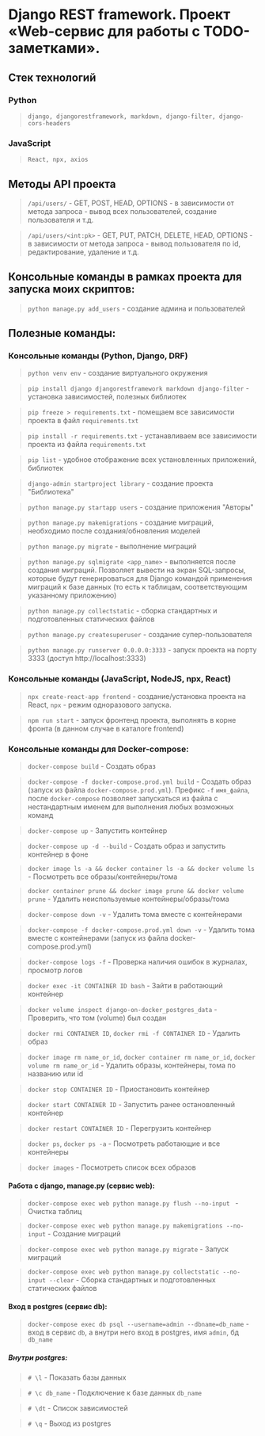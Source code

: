 # Django REST framework. Проект «Web-сервис для работы с TODO-заметками».

## Стек технологий

### Python
> `django, djangorestframework, markdown, django-filter, django-cors-headers`

### JavaScript
> `React, npx, axios`

## Методы API проекта

>`/api/users/` - GET, POST, HEAD, OPTIONS - в зависимости от метода запроса - вывод всех пользователей, создание пользователя и т.д.

>`/api/users/<int:pk>` - GET, PUT, PATCH, DELETE, HEAD, OPTIONS - в зависимости от метода запроса - вывод пользователя по id, редактирование, удаление и т.д.

## Консольные команды в рамках проекта для запуска моих скриптов:

>`python manage.py add_users` - создание админа и пользователей

## Полезные команды:

### Консольные команды (Python, Django, DRF)

>`python venv env` - создание виртуального окружения

>`pip install django djangorestframework markdown django-filter` - установка зависимостей, полезных библиотек

>`pip freeze > requirements.txt` - помещаем все зависимости проекта в файл `requirements.txt`

>`pip install -r requirements.txt` - устанавливаем все зависимости проекта из файла `requirements.txt`

>`pip list` - удобное отображение всех установленных приложений, библиотек

>`django-admin startproject library` - создание проекта "Библиотека"

>`python manage.py startapp users` - создание приложения "Авторы"

>`python manage.py makemigrations` - создание миграций, необходимо после создания/обновления моделей

>`python manage.py migrate` - выполнение миграций

>`python manage.py sqlmigrate <app_name>` - выполняется после создания миграций. Позволяет вывести на экран SQL-запросы, которые будут генерироваться для Django командой применения миграций к базе данных (то есть к таблицам, соответствующим указанному приложению)

>`python manage.py collectstatic` - сборка стандартных и подготовленных статических файлов

>`python manage.py createsuperuser` - создание супер-пользователя

>`python manage.py runserver 0.0.0.0:3333` - запуск проекта на порту 3333 (доступ http://localhost:3333)

### Консольные команды (JavaScript, NodeJS, npx, React)

>`npx create-react-app frontend` - создание/установка проекта на React, `npx` - режим одноразового запуска. 

>`npm run start` - запуск фронтенд проекта, выполнять в корне фронта (в данном случае в каталоге frontend)



### Консольные команды для Docker-compose: 

> `docker-compose build` - Создать образ

> `docker-compose -f docker-compose.prod.yml build` - Создать образ (запуск из файла `docker-compose.prod.yml`). Префикс `-f` `имя_файла`, после `docker-compose` позволяет запускаться из файла с нестандартным именем для выполнения любых возможных команд

> `docker-compose up` - Запустить контейнер

> `docker-compose up -d --build` - Создать образ и запустить контейнер в фоне

> `docker image ls -a && docker container ls -a && docker volume ls` - Посмотреть все образы/контейнеры/тома

> `docker container prune && docker image prune && docker volume prune` - Удалить неиспользуемые контейнеры/образы/тома

> `docker-compose down -v` - Удалить тома вместе с контейнерами 

> `docker-compose -f docker-compose.prod.yml down -v` - Удалить тома вместе с контейнерами (запуск из файла docker-compose.prod.yml)

> `docker-compose logs -f` - Проверка наличия ошибок в журналах, просмотр логов

> `docker exec -it CONTAINER ID bash` - Зайти в работающий контейнер 

> `docker volume inspect django-on-docker_postgres_data` - Проверить, что том (volume) был создан

> `docker rmi CONTAINER ID`, `docker rmi -f CONTAINER ID` - Удалить образ 

> `docker image rm name_or_id`, `docker container rm name_or_id`, `docker volume rm name_or_id` - Удалить образы, контейнеры, тома по названию или id

> `docker stop CONTAINER ID` - Приостановить контейнер 

> `docker start CONTAINER ID` - Запустить ранее остановленный контейнер 

> `docker restart CONTAINER ID` - Перегрузить контейнер 

> `docker ps`, `docker ps -a` - Посмотреть работающие и все контейнеры 

> `docker images` - Посмотреть список всех образов


#### Работа с django, manage.py (сервис web):

> `docker-compose exec web python manage.py flush --no-input ` - Очистка таблиц

> `docker-compose exec web python manage.py makemigrations --no-input` - Создание миграций

> `docker-compose exec web python manage.py migrate` - Запуск миграций

> `docker-compose exec web python manage.py collectstatic --no-input --clear` - Сборка стандартных и подготовленных статических файлов 


#### Вход в postgres (сервис db): 
> `docker-compose exec db psql --username=admin --dbname=db_name` - вход в сервис `db`, а внутри него вход в postgres, имя `admin`, бд `db_name`
##### Внутри postgres: 
> ` # \l ` - Показать базы данных

> ` # \c db_name ` - Подключение к базе данных `db_name`

> ` # \dt ` - Список зависимостей

> ` # \q ` - Выход из postgres
